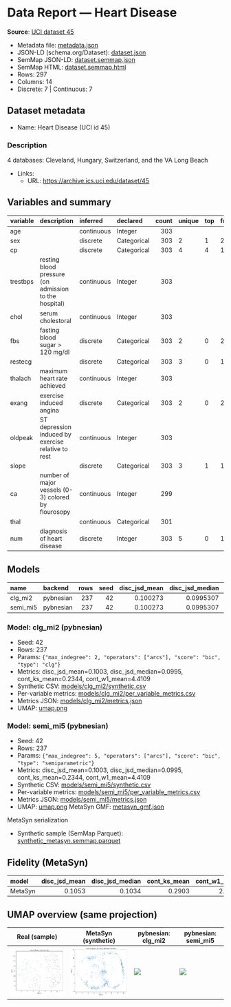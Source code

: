 # Data Report — Heart Disease

**Source**: [UCI dataset 45](https://archive.ics.uci.edu/dataset/45)

- Metadata file: [metadata.json](metadata.json)
- JSON-LD (schema.org/Dataset): [dataset.json](dataset.json)
- SemMap JSON-LD: [dataset.semmap.json](dataset.semmap.json)
- SemMap HTML: [dataset.semmap.html](dataset.semmap.html)
- Rows: 297
- Columns: 14
- Discrete: 7  |  Continuous: 7

## Dataset metadata

- Name: Heart Disease (UCI id 45)

### Description

4 databases: Cleveland, Hungary, Switzerland, and the VA Long Beach

- Links:
  - URL: https://archive.ics.uci.edu/dataset/45
## Variables and summary

| variable   | description                                           | inferred   | declared    |   count | unique   | top   | freq   | mean               | std                | min   | 25%   | 50%   | 75%   | max   |
|:-----------|:------------------------------------------------------|:-----------|:------------|--------:|:---------|:------|:-------|:-------------------|:-------------------|:------|:------|:------|:------|:------|
| age        |                                                       | continuous | Integer     |     303 |          |       |        | 54.43894389438944  | 9.038662442446746  | 29.0  | 48.0  | 56.0  | 61.0  | 77.0  |
| sex        |                                                       | discrete   | Categorical |     303 | 2        | 1     | 206    |                    |                    |       |       |       |       |       |
| cp         |                                                       | discrete   | Categorical |     303 | 4        | 4     | 144    |                    |                    |       |       |       |       |       |
| trestbps   | resting blood pressure (on admission to the hospital) | continuous | Integer     |     303 |          |       |        | 131.68976897689768 | 17.59974772958769  | 94.0  | 120.0 | 130.0 | 140.0 | 200.0 |
| chol       | serum cholestoral                                     | continuous | Integer     |     303 |          |       |        | 246.69306930693068 | 51.77691754263704  | 126.0 | 211.0 | 241.0 | 275.0 | 564.0 |
| fbs        | fasting blood sugar > 120 mg/dl                       | discrete   | Categorical |     303 | 2        | 0     | 258    |                    |                    |       |       |       |       |       |
| restecg    |                                                       | discrete   | Categorical |     303 | 3        | 0     | 151    |                    |                    |       |       |       |       |       |
| thalach    | maximum heart rate achieved                           | continuous | Integer     |     303 |          |       |        | 149.6072607260726  | 22.875003276980376 | 71.0  | 133.5 | 153.0 | 166.0 | 202.0 |
| exang      | exercise induced angina                               | discrete   | Categorical |     303 | 2        | 0     | 204    |                    |                    |       |       |       |       |       |
| oldpeak    | ST depression induced by exercise relative to rest    | continuous | Integer     |     303 |          |       |        | 1.0396039603960396 | 1.1610750220686348 | 0.0   | 0.0   | 0.8   | 1.6   | 6.2   |
| slope      |                                                       | discrete   | Categorical |     303 | 3        | 1     | 142    |                    |                    |       |       |       |       |       |
| ca         | number of major vessels (0-3) colored by flourosopy   | continuous | Integer     |     299 |          |       |        | 0.6722408026755853 | 0.9374383177242163 | 0.0   | 0.0   | 0.0   | 1.0   | 3.0   |
| thal       |                                                       | continuous | Categorical |     301 |          |       |        | 4.73421926910299   | 1.939705769378644  | 3.0   | 3.0   | 3.0   | 7.0   | 7.0   |
| num        | diagnosis of heart disease                            | discrete   | Integer     |     303 | 5        | 0     | 164    |                    |                    |       |       |       |       |       |

## Models

| name     | backend   |   rows |   seed |   disc_jsd_mean |   disc_jsd_median |   cont_ks_mean |   cont_w1_mean |
|:---------|:----------|-------:|-------:|----------------:|------------------:|---------------:|---------------:|
| clg_mi2  | pybnesian |    237 |     42 |        0.100273 |         0.0995307 |       0.234388 |        4.41091 |
| semi_mi5 | pybnesian |    237 |     42 |        0.100273 |         0.0995307 |       0.234388 |        4.41091 |

### Model: clg_mi2 (pybnesian)

- Seed: 42
- Rows: 237
- Params: `{"max_indegree": 2, "operators": ["arcs"], "score": "bic", "type": "clg"}`
- Metrics: disc_jsd_mean=0.1003, disc_jsd_median=0.0995, cont_ks_mean=0.2344, cont_w1_mean=4.4109
- Synthetic CSV: [models/clg_mi2/synthetic.csv](models/clg_mi2/synthetic.csv)
- Per-variable metrics: [models/clg_mi2/per_variable_metrics.csv](models/clg_mi2/per_variable_metrics.csv)
- Metrics JSON: [models/clg_mi2/metrics.json](models/clg_mi2/metrics.json)
- UMAP: [umap.png](models/clg_mi2/umap.png)
### Model: semi_mi5 (pybnesian)

- Seed: 42
- Rows: 237
- Params: `{"max_indegree": 5, "operators": ["arcs"], "score": "bic", "type": "semiparametric"}`
- Metrics: disc_jsd_mean=0.1003, disc_jsd_median=0.0995, cont_ks_mean=0.2344, cont_w1_mean=4.4109
- Synthetic CSV: [models/semi_mi5/synthetic.csv](models/semi_mi5/synthetic.csv)
- Per-variable metrics: [models/semi_mi5/per_variable_metrics.csv](models/semi_mi5/per_variable_metrics.csv)
- Metrics JSON: [models/semi_mi5/metrics.json](models/semi_mi5/metrics.json)
- UMAP: [umap.png](models/semi_mi5/umap.png)
MetaSyn GMF: [metasyn_gmf.json](metasyn_gmf.json)

MetaSyn serialization

- Synthetic sample (SemMap Parquet): [synthetic_metasyn.semmap.parquet](synthetic_metasyn.semmap.parquet)

## Fidelity (MetaSyn)

| model   |   disc_jsd_mean |   disc_jsd_median |   cont_ks_mean |   cont_w1_mean |
|:--------|----------------:|------------------:|---------------:|---------------:|
| MetaSyn |          0.1053 |            0.1034 |         0.2903 |         2.5822 |

## UMAP overview (same projection)

| Real (sample) | MetaSyn (synthetic) | pybnesian: clg_mi2 | pybnesian: semi_mi5 |
| --- | --- | --- | --- |
| <img src='umap_real.png' width='280'/> | <img src='umap_metasyn.png' width='280'/> | <img src='umap.png' width='280'/> | <img src='umap.png' width='280'/> |


